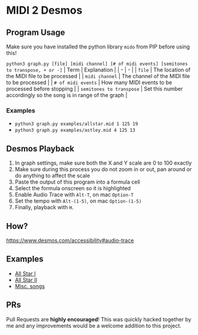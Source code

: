 # MIDI 2 Desmos

## Program Usage
Make sure you have installed the python library `mido` from PIP before using this!

`python3 graph.py [file] [midi channel] [# of midi events] [semitones to transpose, + or -]`
| Term | Explanation |
| - | - |
| `file` | The location of the MIDI file to be processed |
| `midi channel` | The channel of the MIDI file to be processed |
| `# of midi events` | How many MIDI events to be processed before stopping |
| `semitones to transpose` | Set this number accordingly so the song is in range of the graph |

### Examples
- `python3 graph.py examples/allstar.mid 1 125 19`
- `python3 graph.py examples/astley.mid 4 125 13`

## Desmos Playback
1. In graph settings, make sure both the X and Y scale are 0 to 100 exactly
2. Make sure during this process you do not zoom in or out, pan around or do anything to affect the scale
3. Paste the output of this program into a formula cell
4. Select the formula onscreen so it is highlighted
5. Enable Audio Trace with `Alt-T`, on mac `Option-T`
6. Set the tempo with `Alt-(1-5)`, on mac `Option-(1-5)`
7. Finally, playback with `H`.


## How?
https://www.desmos.com/accessibility#audio-trace

## Examples
- [All Star I](https://www.desmos.com/calculator/ve3erfwyxl)
- [All Star II](https://www.desmos.com/calculator/rhti49tgkg)
- [Misc. songs](https://www.desmos.com/calculator/bldphlrseb)

## PRs
Pull Requests are **highly encouraged**! This was quickly hacked together by me
and any improvements would be a welcome addition to this project.
